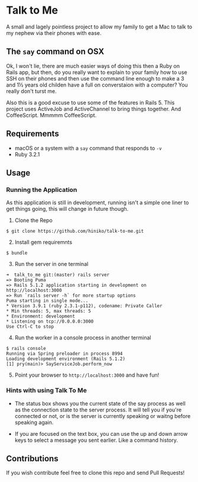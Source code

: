 # Talk to Me

A small and lagely pointless project to allow my family to get a Mac
to talk to my nephew via their phones with ease.

## The `say` command on OSX

Ok, I won't lie, there are much easier ways of doing this then a
Ruby on Rails app, but then, do you really want to explain to 
your family how to use SSH on their phones and then use the command
line enough to make a 3 and 1½ years old childen have a full on 
converstaion with a computer? You really don't turst me.

Also this is a good excuse to use some of the features in Rails 5.
This project uses ActiveJob and ActiveChannel to bring things 
together. And CoffeeScript. Mmmmm CoffeeScript.

## Requirements

* macOS or a system with a `say` command that responds to `-v`
* Ruby 3.2.1

## Usage

### Running the Application

As this application is still in development, running isn't a simple
one liner to get things going, this will change in future though.

1) Clone the Repo

`$ git clone https://github.com/hiniko/talk-to-me.git`

2) Install gem requiremnts

`$ bundle`

3) Run the server in one terminal

```
➜  talk_to_me git:(master) rails server         
=> Booting Puma          
=> Rails 5.1.2 application starting in development on http://localhost:3000                         
=> Run `rails server -h` for more startup options 
Puma starting in single mode...                   
* Version 3.9.1 (ruby 2.3.1-p112), codename: Private Caller                                         
* Min threads: 5, max threads: 5                  
* Environment: development                        
* Listening on tcp://0.0.0.0:3000                 
Use Ctrl-C to stop  
```

4) Run the worker in a console process in another terminal 

```
$ rails console
Running via Spring preloader in process 8994      
Loading development environment (Rails 5.1.2)     
[1] pry(main)> SayServiceJob.perform_now  
```
  
5) Point your browser to `http://localhost:3000` and have fun!

### Hints with using Talk To Me

* The status box shows you the current state of the say process as well as the connection state to the server process. It will tell you if you're connected or not, or is the server is currently speaking or waitng before speaking again.

* If you are focused on the text box, you can use the up and down arrow keys to select a message you sent earlier. Like a command history.

## Contributions

If you wish contribute feel free to clone this repo and send Pull Requests!